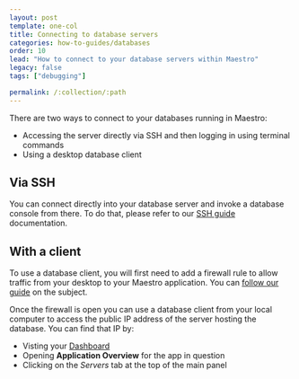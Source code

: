 ```yaml
---
layout: post
template: one-col
title: Connecting to database servers
categories: how-to-guides/databases
order: 10
lead: "How to connect to your database servers within Maestro"
legacy: false
tags: ["debugging"]

permalink: /:collection/:path
---
```


There are two ways to connect to your databases running in Maestro:

* Accessing the server directly via SSH and then logging in using terminal commands
* Using a desktop database client


## Via SSH

You can connect directly into your database server and invoke a database console from there. To do that, please refer to our [SSH guide](/maestro/how-to-guides/common-tools/ssh-to-server.html) documentation.

## With a client

To use a database client, you will first need to add a firewall rule to allow traffic from your desktop to your Maestro application. You can [follow our guide](/maestro/tutorials/firewall-rule.html) on the subject.

Once the firewall is open you can use a database client from your local computer to access the public IP address of the server hosting the database. You can find that IP by: 

* Visting your [Dashboard](https://app.cloud66.com)
* Opening **Application Overview** for the app in question
* Clicking on the *Servers* tab at the top of the main panel
